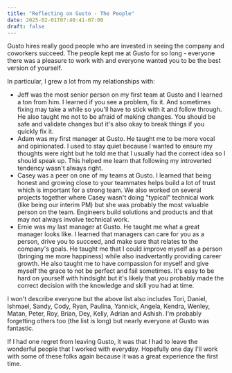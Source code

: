 ```yaml
---
title: "Reflecting on Gusto - The People"
date: 2025-02-01T07:40:41-07:00
draft: false
---
```


Gusto hires really good people who are invested in seeing the company and coworkers succeed. The people kept me at Gusto for so long - everyone there was a pleasure to work with and everyone wanted you to be the best version of yourself.

In particular, I grew a lot from my relationships with:

- Jeff was the most senior person on my first team at Gusto and I learned a ton from him. I learned if you see a problem, fix it. And sometimes fixing may take a while so you'll have to stick with it and follow through. He also taught me not to be afraid of making changes. You should be safe and validate changes but it's also okay to break things if you quickly fix it.
- Adam was my first manager at Gusto. He taught me to be more vocal and opinionated. I used to stay quiet because I wanted to ensure my thoughts were right but he told me that I usually had the correct idea so I should speak up. This helped me learn that following my introverted tendency wasn't always right.
- Casey was a peer on one of my teams at Gusto. I learned that being honest and growing close to your teammates helps build a lot of trust which is important for a strong team. We also worked on several projects together where Casey wasn't doing "typical" technical work (like being our interim PM) but she was probably the most valuable person on the team. Engineers build solutions and products and that may not always involve technical work.
- Ernie was my last manager at Gusto. He taught me what a great manager looks like. I learned that managers can care for you as a person, drive you to succeed, and make sure that relates to the company's goals. He taught me that I could improve myself as a person (bringing me more happiness) while also inadvertantly providing career growth. He also taught me to have compassion for myself and give myself the grace to not be perfect and fail sometimes. It's easy to be hard on yourself with hindsight but it's likely that you probably made the correct decision with the knowledge and skill you had at time.

I won't describe everyone but the above list also includes Tori, Daniel, Ishmael, Sandy, Cody, Ryan, Paulina, Yannick, Angela, Kendra, Wenley, Matan, Peter, Roy, Brian, Dey, Kelly, Adrian and Ashish. I'm probably forgetting others too (the list is long) but nearly everyone at Gusto was fantastic.

 If I had one regret from leaving Gusto, it was that I had to leave the wonderful people that I worked with everyday. Hopefully one day I'll work with some of these folks again because it was a great experience the first time.

